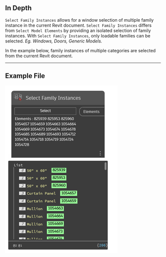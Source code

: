 ## In Depth
`Select Family Instances` allows for a window selection of multiple family instance in the current Revit document. `Select Family Instances` differs from `Select Model Elements` by providing an isolated selection of family instances. With `Select Family Instances`, only loadable families can be selected. _Eg. Windows, Doors, Generic Models._

In the example below, family instances of multiple categories are selected from the current Revit document.
___
## Example File

![Select Family Instances](./Dynamo.Nodes.DSModelDragFamilyInstanceSelection_img.jpg)